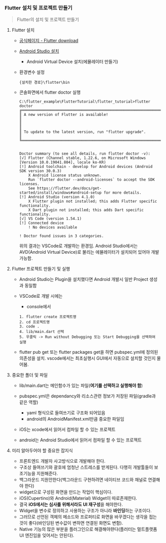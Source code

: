 ### Flutter 설치 및 프로젝트 만들기
> Flutter의 설치 및 프로젝트 만들기


1. Flutter 설치
    - [공식페이지 - Flutter download](https://flutter.dev/docs/get-started/install)
    - [Android Studio 설치](https://developer.android.com/studio)
        - Android Virtual Device 설치(에뮬레이터 만들기)
    - 환경변수 설정
       ~~~
       {설치한 경로}\flutter\bin
       ~~~
    - 콘솔화면에서 flutter doctor 실행   

        ~~~
        C:\flutter_example\FlutterTutorial\flutter_tutorial>flutter doctor
        ╔════════════════════════════════════════════════════════════════════════════╗
        ║ A new version of Flutter is available!                                     ║
        ║                                                                            ║
        ║ To update to the latest version, run "flutter upgrade".                    ║
        ╚════════════════════════════════════════════════════════════════════════════╝


        Doctor summary (to see all details, run flutter doctor -v):
        [√] Flutter (Channel stable, 1.22.6, on Microsoft Windows [Version 10.0.19041.804], locale ko-KR)
        [!] Android toolchain - develop for Android devices (Android SDK version 30.0.3)
            X Android license status unknown.
            Run `flutter doctor --android-licenses` to accept the SDK licenses.
            See https://flutter.dev/docs/get-started/install/windows#android-setup for more details.
        [!] Android Studio (version 4.1.0)
            X Flutter plugin not installed; this adds Flutter specific functionality.
            X Dart plugin not installed; this adds Dart specific functionality.
        [√] VS Code (version 1.54.1)
        [!] Connected device
            ! No devices available

        ! Doctor found issues in 3 categories.

        ~~~
        위의 결과는 VSCode로 개발하는 환경임. Android Studio에서는 AVD(Android Virtual Device)로 불리는 에뮬레이터가 설치되어 있어야 개발가능함.
         


2. Flutter 프로젝트 만들기 및 실행
    - Android Studio는 Plugin을 설치했다면 Android 개발시 일반 Project 생성과 동일함
    - VSCode로 개발 시에는 
        - console에서  
        ~~~
        1. flutter create 프로젝트명 
        2. cd 프로젝트명
        3. code .
        4. lib/main.dart 선택
        5. 우클릭 -> Run without Debugging 또는 Start Debugging을 선택하여 실행
        ~~~

    - flutter pub get 또는 flutter packages get을 하면 pubspec.yml에 정의된 의존성을 설치. vscode에서는 최초실행시 GUI에서 자동으로 설치할 것인지 물어봄.
    


3. 중요한 폴더 및 파일
    - lib/main.dart는 메인함수가 있는 파일(**여기를 선택하고 실행해야 함**)
    - pubspec.yml은 dependancy와 리소스관련 정보가 저장된 파일(gradle과 같은 역할)
        - yaml 형식으로 들여쓰기로 구조화 되어있음
        - android의 AndroidManifest.xml만큼 중요한 파일임

    - iOS는 xcode에서 읽어서 컴파일 할 수 있는 프로젝트
    - android는 Android Studio에서 읽어서 컴파일 할 수 있는 프로젝트

4. 미리 알아두어야 할 중요한 잡지식
    - 프론트엔드 개발자 사고방식으로 개발해야 한다.
    - 구조상 들여쓰기와 괄호에 엄청난 스트레스를 받게된다. 다행히 개발툴들이 보조기능을 지원해준다.
    - 백그라운드 지원안한다(백그라운드 구현하려면 네이티브 코드와 채널로 연결해야 한다)
    - widget으로 구성된 화면을 만드는 작업이 핵심이다.
    - iOS(Cupertino)와 Android(Material) Widget이 따로존재한다.
    - 결국 **iOS에서는 심사를 위해서라도 UI 재구성**을 해야한다.
    - Widget을 변수로 정의하고 사용하는 구조가 아니라 **바인딩**하는 구조이다.
    - 그러므로 선언된 객체의 메소드와 프로퍼티로 화면을 바꾸겠다는 생각을 접는 것이 좋다(바인딩된 변수값이 변하면 연결된 화면도 변함).
    - Native 기능의 많은 부분을 플러그인으로 해결해야햔다(플러터는 멀트플랫폼 UI 엔진임을 잊어서는 안된다).


